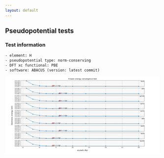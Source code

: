 ```yaml
---
layout: default
---
```


## Pseudopotential tests
### Test information
    - element: H
    - pseudopotential type: norm-conserving
    - DFT xc functional: PBE
    - software: ABACUS (version: latest commit)
    
<p align="center">
    <img src="H.png" class="plain-figure">
</p>  